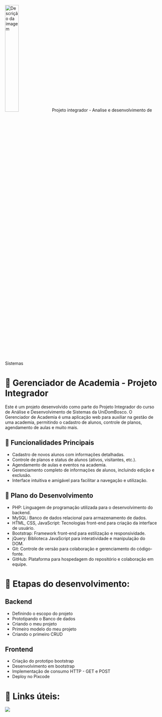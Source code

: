 <img src="https://painel.posdomboscoead.com.br/assets/uploads/143/cfe9b-logo-dom-bosco.png" alt="Descrição da imagem" style="width: 30%">
Projeto integrador - Analise e desenvolvimento de Sistemas


# 📝 Gerenciador de Academia - Projeto Integrador

Este é um projeto desenvolvido como parte do Projeto Integrador do curso de Análise e Desenvolvimento de Sistemas da UniDomBosco. O Gerenciador de Academia é uma aplicação web para auxiliar na gestão de uma academia, permitindo o cadastro de alunos, controle de planos, agendamento de aulas e muito mais.

## 🔧 Funcionalidades Principais

- Cadastro de novos alunos com informações detalhadas.
- Controle de planos e status de alunos (ativos, visitantes, etc.).
- Agendamento de aulas e eventos na academia.
- Gerenciamento completo de informações de alunos, incluindo edição e exclusão.
- Interface intuitiva e amigável para facilitar a navegação e utilização.

## 🔧 Plano do Desenvolvimento

- PHP: Linguagem de programação utilizada para o desenvolvimento do backend.
- MySQL: Banco de dados relacional para armazenamento de dados.
- HTML, CSS, JavaScript: Tecnologias front-end para criação da interface de usuário.
- Bootstrap: Framework front-end para estilização e responsividade.
- jQuery: Biblioteca JavaScript para interatividade e manipulação do DOM.
- Git: Controle de versão para colaboração e gerenciamento do código-fonte.
- GitHub: Plataforma para hospedagem do repositório e colaboração em equipe.


# 🔧 Etapas do desenvolvimento:

## Backend  
- Definindo o escopo do projeto <br>
- Prototipando o Banco de dados <br>
- Criando o meu projeto <br>
- Primeiro modelo do meu projeto <br>
- Criando o primeiro CRUD <br>

## Frontend  
- Criação do prototipo bootstrap <br>
-  Desenvolvimento em bootstrap <br>
- Implementação de consumo HTTP - GET e POST <br>
- Deploy no Pixcode <br>

#  🔗 Links úteis:
[![](https://camo.githubusercontent.com/db52c5df4148a599b44fd19c8ba820267d9a7d1ce7d441f957086caa91d29f93/68747470733a2f2f696d672e736869656c64732e696f2f62616467652f4669676d612d4632344531453f7374796c653d666f722d7468652d6261646765266c6f676f3d6669676d61266c6f676f436f6c6f723d7768697465)](https://www.figma.com/)
